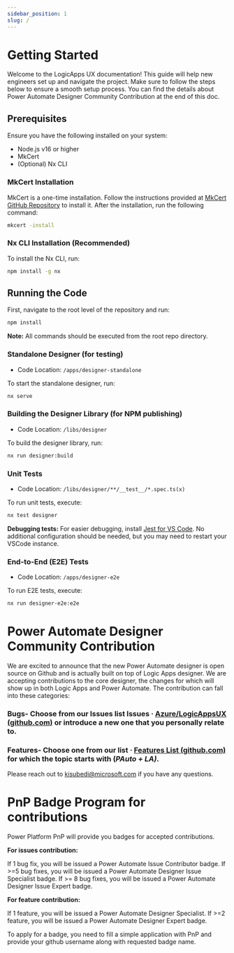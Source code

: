 ```yaml
---
sidebar_position: 1
slug: /
---
```


# Getting Started

Welcome to the LogicApps UX documentation! This guide will help new engineers set up and navigate the project. Make sure to follow the steps below to ensure a smooth setup process. You can find the details about Power Automate Designer Community Contribution at the end of this doc. 

## Prerequisites

Ensure you have the following installed on your system:

- Node.js v16 or higher
- MkCert
- (Optional) Nx CLI

### MkCert Installation

MkCert is a one-time installation. Follow the instructions provided at [MkCert GitHub Repository](https://github.com/FiloSottile/mkcert) to install it. After the installation, run the following command:

```bash
mkcert -install
```

### Nx CLI Installation (Recommended)

To install the Nx CLI, run:

```bash
npm install -g nx
```

## Running the Code

First, navigate to the root level of the repository and run:

```bash
npm install
```

**Note:** All commands should be executed from the root repo directory.

### Standalone Designer (for testing)

- Code Location: `/apps/designer-standalone`

To start the standalone designer, run:

```bash
nx serve
```

### Building the Designer Library (for NPM publishing)

- Code Location: `/libs/designer`

To build the designer library, run:

```bash
nx run designer:build
```

### Unit Tests

- Code Location: `/libs/designer/**/__test__/*.spec.ts(x)`

To run unit tests, execute:

```bash
nx test designer
```

**Debugging tests:** For easier debugging, install [Jest for VS Code](https://marketplace.visualstudio.com/items?itemName=Orta.vscode-jest). No additional configuration should be needed, but you may need to restart your VSCode instance.

### End-to-End (E2E) Tests

- Code Location: `/apps/designer-e2e`

To run E2E tests, execute:

```bash
nx run designer-e2e:e2e
```
# Power Automate Designer Community Contribution
We are excited to announce that the new Power Automate designer is open source on Github and is actually built on top of Logic Apps designer. We are accepting contributions to the core designer, the changes for which will show up in both Logic Apps and Power Automate. The contribution can fall into these categories:

### Bugs- Choose from our Issues list Issues · [Azure/LogicAppsUX (github.com)](https://github.com/Azure/LogicAppsUX/issues) or introduce a new one that you personally relate to. 

### Features- Choose one from our list · [Features List (github.com)](https://github.com/Azure/LogicAppsUX/discussions/categories/feature-requests) for which the topic starts with (_PAuto + LA)_. 

Please reach out to kisubedi@microsoft.com if you have any questions.

# PnP Badge Program for contributions
Power Platform PnP will provide you badges for accepted contributions. 

**For issues contribution:**

If 1 bug fix, you will be issued a Power Automate Issue Contributor badge.
If >=5 bug fixes, you will be issued a Power Automate Designer Issue Specialist badge.
If >= 8 bug fixes, you will be issued a Power Automate Designer Issue Expert badge.

**For feature contribution:**

If 1 feature, you will be issued a Power Automate Designer Specialist.
If >=2 feature, you will be issued a Power Automate Designer Expert badge.

To apply for a badge, you need to fill a simple application with PnP and provide your github username along with requested badge name.
